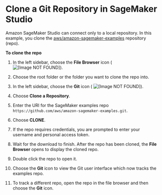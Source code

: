 # Clone a Git Repository in SageMaker Studio<a name="studio-tasks-git"></a>

Amazon SageMaker Studio can connect only to a local repository\. In this example, you clone the [aws/amazon\-sagemaker\-examples](https://github.com/aws/amazon-sagemaker-examples) repository \(repo\)\. 

**To clone the repo**

1. In the left sidebar, choose the **File Browser** icon \( ![\[Image NOT FOUND\]](http://docs.aws.amazon.com/sagemaker/latest/dg/images/icons/File_browser_squid.png)\)\.

1. Choose the root folder or the folder you want to clone the repo into\.

1. In the left sidebar, choose the **Git** icon \( ![\[Image NOT FOUND\]](http://docs.aws.amazon.com/sagemaker/latest/dg/images/icons/Git_squid.png)\)\.

1. Choose **Clone a Repository**\.

1. Enter the URI for the SageMaker examples repo `https://github.com/aws/amazon-sagemaker-examples.git`\.

1. Choose **CLONE**\.

1. If the repo requires credentials, you are prompted to enter your username and personal access token.

1. Wait for the download to finish\. After the repo has been cloned, the **File Browser** opens to display the cloned repo\.

1. Double click the repo to open it\.

1. Choose the **Git** icon to view the Git user interface which now tracks the examples repo\.

1. To track a different repo, open the repo in the file browser and then choose the **Git** icon\.
